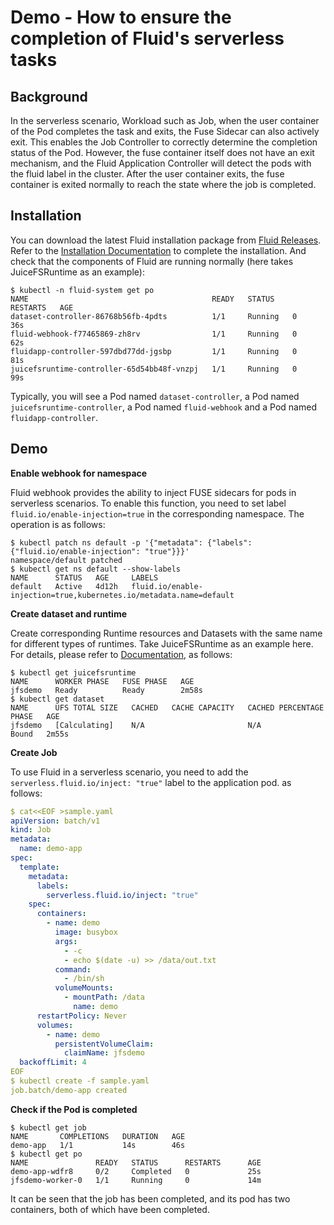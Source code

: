 # Demo - How to ensure the completion of Fluid's serverless tasks

## Background

In the serverless scenario, Workload such as Job, when the user container of the Pod completes the task and exits, the
Fuse Sidecar can also actively exit.
This enables the Job Controller to correctly determine the completion status of the Pod. However, the fuse container
itself does not have an exit mechanism, and the Fluid Application Controller will detect the pods with the fluid label
in the cluster.
After the user container exits, the fuse container is exited normally to reach the state where the job is completed.

## Installation

You can download the latest Fluid installation package
from [Fluid Releases](https://github.com/fluid-cloudnative/fluid/releases).
Refer to the [Installation Documentation](../userguide/install.md) to complete the installation. And check that the
components of Fluid are running normally (here takes JuiceFSRuntime as an example):

```shell
$ kubectl -n fluid-system get po
NAME                                         READY   STATUS    RESTARTS   AGE
dataset-controller-86768b56fb-4pdts          1/1     Running   0          36s
fluid-webhook-f77465869-zh8rv                1/1     Running   0          62s
fluidapp-controller-597dbd77dd-jgsbp         1/1     Running   0          81s
juicefsruntime-controller-65d54bb48f-vnzpj   1/1     Running   0          99s
```

Typically, you will see a Pod named `dataset-controller`, a Pod named `juicefsruntime-controller`, a Pod
named `fluid-webhook` and a Pod named `fluidapp-controller`.

## Demo

**Enable webhook for namespace**

Fluid webhook provides the ability to inject FUSE sidecars for pods in serverless scenarios. To enable this function, you need to set label `fluid.io/enable-injection=true` in the corresponding namespace. The operation is as follows:

```shell
$ kubectl patch ns default -p '{"metadata": {"labels": {"fluid.io/enable-injection": "true"}}}'
namespace/default patched
$ kubectl get ns default --show-labels
NAME      STATUS   AGE     LABELS
default   Active   4d12h   fluid.io/enable-injection=true,kubernetes.io/metadata.name=default
```

**Create dataset and runtime**

Create corresponding Runtime resources and Datasets with the same name for different types of runtimes. Take JuiceFSRuntime as an example here. For details, please refer to [Documentation](juicefs_runtime.md), as follows:

```shell
$ kubectl get juicefsruntime
NAME      WORKER PHASE   FUSE PHASE   AGE
jfsdemo   Ready          Ready        2m58s
$ kubectl get dataset
NAME      UFS TOTAL SIZE   CACHED   CACHE CAPACITY   CACHED PERCENTAGE   PHASE   AGE
jfsdemo   [Calculating]    N/A                       N/A                 Bound   2m55s
```

**Create Job**

To use Fluid in a serverless scenario, you need to add the `serverless.fluid.io/inject: "true"` label to the application pod. as follows:

```yaml
$ cat<<EOF >sample.yaml
apiVersion: batch/v1
kind: Job
metadata:
  name: demo-app
spec:
  template:
    metadata:
      labels:
        serverless.fluid.io/inject: "true"
    spec:
      containers:
        - name: demo
          image: busybox
          args:
            - -c
            - echo $(date -u) >> /data/out.txt
          command:
            - /bin/sh
          volumeMounts:
            - mountPath: /data
              name: demo
      restartPolicy: Never
      volumes:
        - name: demo
          persistentVolumeClaim:
            claimName: jfsdemo
  backoffLimit: 4
EOF
$ kubectl create -f sample.yaml
job.batch/demo-app created
```

**Check if the Pod is completed**

```shell
$ kubectl get job
NAME       COMPLETIONS   DURATION   AGE
demo-app   1/1           14s        46s
$ kubectl get po
NAME               READY   STATUS      RESTARTS      AGE
demo-app-wdfr8     0/2     Completed   0             25s
jfsdemo-worker-0   1/1     Running     0             14m
```

It can be seen that the job has been completed, and its pod has two containers, both of which have been completed.
